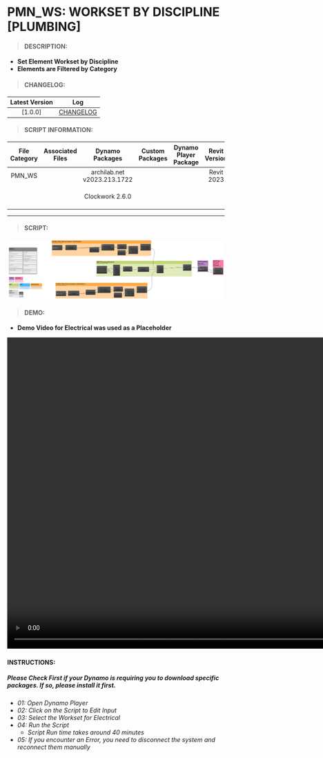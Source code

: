 # PMN_WS: WORKSET BY DISCIPLINE [PLUMBING]

> #### DESCRIPTION: 
- **Set Element Workset by Discipline**
- **Elements are Filtered by Category**

> #### CHANGELOG:

| Latest Version | Log |
| :-------: | :----: | 
|[1.0.0] | [CHANGELOG](/_scripts/_project/279_PLESMANLAAN/WORKSET/changelog/PMN_WS_SetWSbyCategory_PLB.md) |

> #### SCRIPT INFORMATION: 

| File Category | Associated Files | Dynamo Packages | Custom Packages | Dynamo Player Package | Revit Version | Author | Modified By | File Name & Location | 
| :-------: | :----: | :---: | :---: | :---: | :---: | :---: | :---: | :--: |
| PMN_WS |  | archilab.net v2023.213.1722 |  |  | Revit 2023 | Abjeet Singh | | PMN_WS_SetWSbyCategory_PLB V1.0.0 |
|           |  | Clockwork 2.6.0 |                 |                    | | | | (https://bimcapcom.sharepoint.com/:u:/s/BCP-Main/EbTBxtZfaLJFuEgJdTO7U0MBGs6I51lLGvF8NE1T2smzhg?e=aOJrfa) |

----------------------------------------------------------------
> #### SCRIPT: 
<img src="./_scripts/_project/279_PLESMANLAAN/WORKSET/images/PMN_WS_SetWSbyCategory_PLB.png">
</details>

> #### DEMO: 
- **Demo Video for Electrical was used as a Placeholder**
<video width="1280" height="720" controls>
 <source src="./_scripts/_project/279_PLESMANLAAN/WORKSET/demo/PMN_WS_SetWSbyCategory_Elec.mp4" type="video/mp4">
</video>

#### INSTRUCTIONS: 
##### Please Check First if your Dynamo is requiring you to download specific packages. If so, please install it first.

- *01: Open Dynamo Player*
- *02: Click on the Script to Edit Input*
- *03: Select the Workset for Electrical*
- *04: Run the Script*
    - *Script Run time takes around 40 minutes*
- *05: If you encounter an Error, you need to disconnect the system and reconnect them manually*